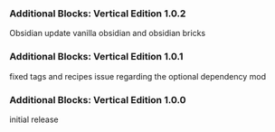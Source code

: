 ### Additional Blocks: Vertical Edition 1.0.2
Obsidian update
vanilla obsidian and obsidian bricks

### Additional Blocks: Vertical Edition 1.0.1
fixed tags and recipes issue regarding the optional dependency mod

### Additional Blocks: Vertical Edition 1.0.0
initial release

